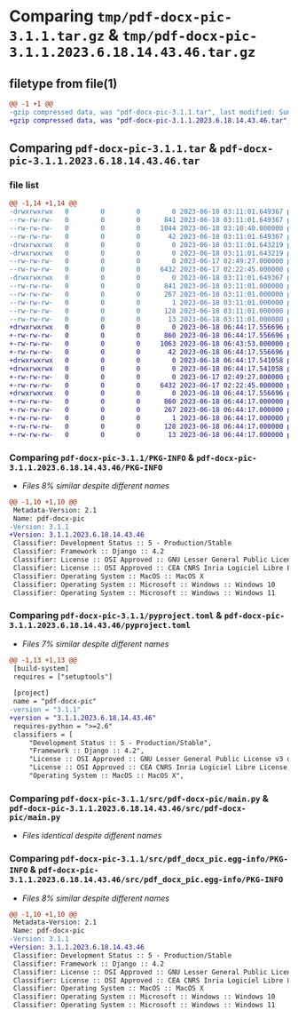 # Comparing `tmp/pdf-docx-pic-3.1.1.tar.gz` & `tmp/pdf-docx-pic-3.1.1.2023.6.18.14.43.46.tar.gz`

## filetype from file(1)

```diff
@@ -1 +1 @@
-gzip compressed data, was "pdf-docx-pic-3.1.1.tar", last modified: Sun Jun 18 03:11:01 2023, max compression
+gzip compressed data, was "pdf-docx-pic-3.1.1.2023.6.18.14.43.46.tar", last modified: Sun Jun 18 06:44:17 2023, max compression
```

## Comparing `pdf-docx-pic-3.1.1.tar` & `pdf-docx-pic-3.1.1.2023.6.18.14.43.46.tar`

### file list

```diff
@@ -1,14 +1,14 @@
-drwxrwxrwx   0        0        0        0 2023-06-18 03:11:01.649367 pdf-docx-pic-3.1.1/
--rw-rw-rw-   0        0        0      841 2023-06-18 03:11:01.649367 pdf-docx-pic-3.1.1/PKG-INFO
--rw-rw-rw-   0        0        0     1044 2023-06-18 03:10:40.000000 pdf-docx-pic-3.1.1/pyproject.toml
--rw-rw-rw-   0        0        0       42 2023-06-18 03:11:01.649367 pdf-docx-pic-3.1.1/setup.cfg
-drwxrwxrwx   0        0        0        0 2023-06-18 03:11:01.643219 pdf-docx-pic-3.1.1/src/
-drwxrwxrwx   0        0        0        0 2023-06-18 03:11:01.643219 pdf-docx-pic-3.1.1/src/pdf-docx-pic/
--rw-rw-rw-   0        0        0        0 2023-06-17 02:49:27.000000 pdf-docx-pic-3.1.1/src/pdf-docx-pic/__init__.py
--rw-rw-rw-   0        0        0     6432 2023-06-17 02:22:45.000000 pdf-docx-pic-3.1.1/src/pdf-docx-pic/main.py
-drwxrwxrwx   0        0        0        0 2023-06-18 03:11:01.649367 pdf-docx-pic-3.1.1/src/pdf_docx_pic.egg-info/
--rw-rw-rw-   0        0        0      841 2023-06-18 03:11:01.000000 pdf-docx-pic-3.1.1/src/pdf_docx_pic.egg-info/PKG-INFO
--rw-rw-rw-   0        0        0      267 2023-06-18 03:11:01.000000 pdf-docx-pic-3.1.1/src/pdf_docx_pic.egg-info/SOURCES.txt
--rw-rw-rw-   0        0        0        1 2023-06-18 03:11:01.000000 pdf-docx-pic-3.1.1/src/pdf_docx_pic.egg-info/dependency_links.txt
--rw-rw-rw-   0        0        0      128 2023-06-18 03:11:01.000000 pdf-docx-pic-3.1.1/src/pdf_docx_pic.egg-info/requires.txt
--rw-rw-rw-   0        0        0       13 2023-06-18 03:11:01.000000 pdf-docx-pic-3.1.1/src/pdf_docx_pic.egg-info/top_level.txt
+drwxrwxrwx   0        0        0        0 2023-06-18 06:44:17.556696 pdf-docx-pic-3.1.1.2023.6.18.14.43.46/
+-rw-rw-rw-   0        0        0      860 2023-06-18 06:44:17.556696 pdf-docx-pic-3.1.1.2023.6.18.14.43.46/PKG-INFO
+-rw-rw-rw-   0        0        0     1063 2023-06-18 06:43:53.000000 pdf-docx-pic-3.1.1.2023.6.18.14.43.46/pyproject.toml
+-rw-rw-rw-   0        0        0       42 2023-06-18 06:44:17.556696 pdf-docx-pic-3.1.1.2023.6.18.14.43.46/setup.cfg
+drwxrwxrwx   0        0        0        0 2023-06-18 06:44:17.541058 pdf-docx-pic-3.1.1.2023.6.18.14.43.46/src/
+drwxrwxrwx   0        0        0        0 2023-06-18 06:44:17.541058 pdf-docx-pic-3.1.1.2023.6.18.14.43.46/src/pdf-docx-pic/
+-rw-rw-rw-   0        0        0        0 2023-06-17 02:49:27.000000 pdf-docx-pic-3.1.1.2023.6.18.14.43.46/src/pdf-docx-pic/__init__.py
+-rw-rw-rw-   0        0        0     6432 2023-06-17 02:22:45.000000 pdf-docx-pic-3.1.1.2023.6.18.14.43.46/src/pdf-docx-pic/main.py
+drwxrwxrwx   0        0        0        0 2023-06-18 06:44:17.556696 pdf-docx-pic-3.1.1.2023.6.18.14.43.46/src/pdf_docx_pic.egg-info/
+-rw-rw-rw-   0        0        0      860 2023-06-18 06:44:17.000000 pdf-docx-pic-3.1.1.2023.6.18.14.43.46/src/pdf_docx_pic.egg-info/PKG-INFO
+-rw-rw-rw-   0        0        0      267 2023-06-18 06:44:17.000000 pdf-docx-pic-3.1.1.2023.6.18.14.43.46/src/pdf_docx_pic.egg-info/SOURCES.txt
+-rw-rw-rw-   0        0        0        1 2023-06-18 06:44:17.000000 pdf-docx-pic-3.1.1.2023.6.18.14.43.46/src/pdf_docx_pic.egg-info/dependency_links.txt
+-rw-rw-rw-   0        0        0      128 2023-06-18 06:44:17.000000 pdf-docx-pic-3.1.1.2023.6.18.14.43.46/src/pdf_docx_pic.egg-info/requires.txt
+-rw-rw-rw-   0        0        0       13 2023-06-18 06:44:17.000000 pdf-docx-pic-3.1.1.2023.6.18.14.43.46/src/pdf_docx_pic.egg-info/top_level.txt
```

### Comparing `pdf-docx-pic-3.1.1/PKG-INFO` & `pdf-docx-pic-3.1.1.2023.6.18.14.43.46/PKG-INFO`

 * *Files 8% similar despite different names*

```diff
@@ -1,10 +1,10 @@
 Metadata-Version: 2.1
 Name: pdf-docx-pic
-Version: 3.1.1
+Version: 3.1.1.2023.6.18.14.43.46
 Classifier: Development Status :: 5 - Production/Stable
 Classifier: Framework :: Django :: 4.2
 Classifier: License :: OSI Approved :: GNU Lesser General Public License v3 or later (LGPLv3+)
 Classifier: License :: OSI Approved :: CEA CNRS Inria Logiciel Libre License, version 2.1 (CeCILL-2.1)
 Classifier: Operating System :: MacOS :: MacOS X
 Classifier: Operating System :: Microsoft :: Windows :: Windows 10
 Classifier: Operating System :: Microsoft :: Windows :: Windows 11
```

### Comparing `pdf-docx-pic-3.1.1/pyproject.toml` & `pdf-docx-pic-3.1.1.2023.6.18.14.43.46/pyproject.toml`

 * *Files 7% similar despite different names*

```diff
@@ -1,13 +1,13 @@
 [build-system]
 requires = ["setuptools"]
 
 [project]
 name = "pdf-docx-pic"
-version = "3.1.1"
+version = "3.1.1.2023.6.18.14.43.46"
 requires-python = ">=2.6"
 classifiers = [
     "Development Status :: 5 - Production/Stable",
     "Framework :: Django :: 4.2",
     "License :: OSI Approved :: GNU Lesser General Public License v3 or later (LGPLv3+)",
     "License :: OSI Approved :: CEA CNRS Inria Logiciel Libre License, version 2.1 (CeCILL-2.1)",
     "Operating System :: MacOS :: MacOS X",
```

### Comparing `pdf-docx-pic-3.1.1/src/pdf-docx-pic/main.py` & `pdf-docx-pic-3.1.1.2023.6.18.14.43.46/src/pdf-docx-pic/main.py`

 * *Files identical despite different names*

### Comparing `pdf-docx-pic-3.1.1/src/pdf_docx_pic.egg-info/PKG-INFO` & `pdf-docx-pic-3.1.1.2023.6.18.14.43.46/src/pdf_docx_pic.egg-info/PKG-INFO`

 * *Files 8% similar despite different names*

```diff
@@ -1,10 +1,10 @@
 Metadata-Version: 2.1
 Name: pdf-docx-pic
-Version: 3.1.1
+Version: 3.1.1.2023.6.18.14.43.46
 Classifier: Development Status :: 5 - Production/Stable
 Classifier: Framework :: Django :: 4.2
 Classifier: License :: OSI Approved :: GNU Lesser General Public License v3 or later (LGPLv3+)
 Classifier: License :: OSI Approved :: CEA CNRS Inria Logiciel Libre License, version 2.1 (CeCILL-2.1)
 Classifier: Operating System :: MacOS :: MacOS X
 Classifier: Operating System :: Microsoft :: Windows :: Windows 10
 Classifier: Operating System :: Microsoft :: Windows :: Windows 11
```

